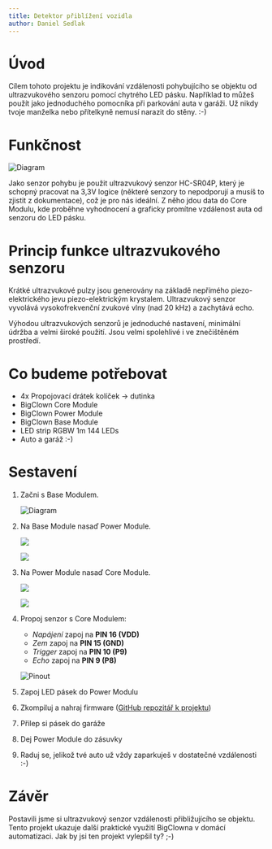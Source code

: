 ```yaml
---
title: Detektor přiblížení vozidla
author: Daniel Sedlak
---
```


# Úvod

Cílem tohoto projektu je indikování vzdálenosti pohybujícího se objektu od ultrazvukového senzoru pomocí chytrého LED pásku.
Například to můžeš použít jako jednoduchého pomocníka při parkování auta v garáži.
Už nikdy tvoje manželka nebo přítelkyně nemusí narazit do stěny. :-)

# Funkčnost

![Diagram](diagram.png)

Jako senzor pohybu je použit ultrazvukový senzor HC-SR04P, který je schopný pracovat na 3,3V logice (některé senzory to nepodporují a musíš to zjistit z dokumentace), což je pro nás ideální.
Z něho jdou data do Core Modulu, kde proběhne vyhodnocení a graficky promítne vzdálenost auta od senzoru do LED pásku.

# Princip funkce ultrazvukového senzoru

Krátké ultrazvukové pulzy jsou generovány na základě nepřímého piezo-elektrického jevu piezo-elektrickým krystalem.
Ultrazvukový senzor vyvolává vysokofrekvenční zvukové vlny (nad 20 kHz) a zachytává echo.

Výhodou ultrazvukových senzorů je jednoduché nastavení, minimální údržba a velmi široké použití.
Jsou velmi spolehlivé i ve znečištěném prostředí.

# Co budeme potřebovat

- 4x Propojovací drátek kolíček -> dutinka
- BigClown Core Module
- BigClown Power Module
- BigClown Base Module
- LED strip RGBW 1m 144 LEDs
- Auto a garáž :-)

# Sestavení

1. Začni s Base Modulem.

    ![Diagram](1-Base.png)

2. Na Base Module nasaď Power Module.

    ![](2-Base-Power.png)

    ![](3-Base-Power.png)

3. Na Power Module nasaď Core Module.

    ![](4-Base-Power-Core.png)

    ![](5-Base-Power-Core.png)

4. Propoj senzor s Core Modulem:
    - *Napájení* zapoj na **PIN 16 (VDD)**
    - *Zem* zapoj na **PIN 15 (GND)**
    - *Trigger* zapoj na **PIN 10 (P9)**
    - *Echo* zapoj na **PIN 9 (P8)**

    ![Pinout](6-Base-Power-Core-Ultrasonic.png)

5. Zapoj LED pásek do Power Modulu
6. Zkompiluj a nahraj firmware ([GitHub repozitář k projektu](https://github.com/bigclownlabs/bcp-car-proximity-sensor))
7. Přilep si pásek do garáže
8. Dej Power Module do zásuvky
9. Raduj se, jelikož tvé auto už vždy zaparkuješ v dostatečné vzdálenosti :-)

# Závěr

Postavili jsme si ultrazvukový senzor vzdálenosti přibližujícího se objektu.
Tento projekt ukazuje další praktické využití BigClowna v domácí automatizaci.
Jak by jsi ten projekt vylepšil ty? ;-)
